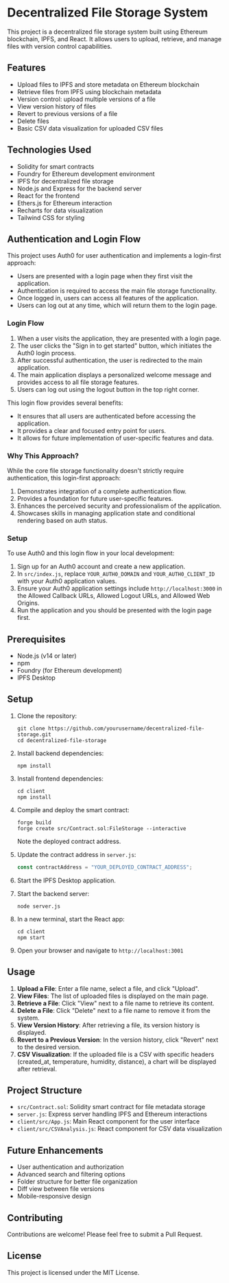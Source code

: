 # Decentralized File Storage System

This project is a decentralized file storage system built using Ethereum blockchain, IPFS, and React. It allows users to upload, retrieve, and manage files with version control capabilities.

## Features

- Upload files to IPFS and store metadata on Ethereum blockchain
- Retrieve files from IPFS using blockchain metadata
- Version control: upload multiple versions of a file
- View version history of files
- Revert to previous versions of a file
- Delete files
- Basic CSV data visualization for uploaded CSV files

## Technologies Used

- Solidity for smart contracts
- Foundry for Ethereum development environment
- IPFS for decentralized file storage
- Node.js and Express for the backend server
- React for the frontend
- Ethers.js for Ethereum interaction
- Recharts for data visualization
- Tailwind CSS for styling

## Authentication and Login Flow

This project uses Auth0 for user authentication and implements a login-first approach:

- Users are presented with a login page when they first visit the application.
- Authentication is required to access the main file storage functionality.
- Once logged in, users can access all features of the application.
- Users can log out at any time, which will return them to the login page.

### Login Flow

1. When a user visits the application, they are presented with a login page.
2. The user clicks the "Sign in to get started" button, which initiates the Auth0 login process.
3. After successful authentication, the user is redirected to the main application.
4. The main application displays a personalized welcome message and provides access to all file storage features.
5. Users can log out using the logout button in the top right corner.

This login flow provides several benefits:

- It ensures that all users are authenticated before accessing the application.
- It provides a clear and focused entry point for users.
- It allows for future implementation of user-specific features and data.

### Why This Approach?

While the core file storage functionality doesn't strictly require authentication, this login-first approach:

1. Demonstrates integration of a complete authentication flow.
2. Provides a foundation for future user-specific features.
3. Enhances the perceived security and professionalism of the application.
4. Showcases skills in managing application state and conditional rendering based on auth status.

### Setup

To use Auth0 and this login flow in your local development:

1. Sign up for an Auth0 account and create a new application.
2. In `src/index.js`, replace `YOUR_AUTH0_DOMAIN` and `YOUR_AUTH0_CLIENT_ID` with your Auth0 application values.
3. Ensure your Auth0 application settings include `http://localhost:3000` in the Allowed Callback URLs, Allowed Logout URLs, and Allowed Web Origins.
4. Run the application and you should be presented with the login page first.

## Prerequisites

- Node.js (v14 or later)
- npm
- Foundry (for Ethereum development)
- IPFS Desktop

## Setup

1. Clone the repository:

   ```
   git clone https://github.com/yourusername/decentralized-file-storage.git
   cd decentralized-file-storage
   ```

2. Install backend dependencies:

   ```
   npm install
   ```

3. Install frontend dependencies:

   ```
   cd client
   npm install
   ```

4. Compile and deploy the smart contract:

   ```
   forge build
   forge create src/Contract.sol:FileStorage --interactive
   ```

   Note the deployed contract address.

5. Update the contract address in `server.js`:

   ```javascript
   const contractAddress = "YOUR_DEPLOYED_CONTRACT_ADDRESS";
   ```

6. Start the IPFS Desktop application.

7. Start the backend server:

   ```
   node server.js
   ```

8. In a new terminal, start the React app:

   ```
   cd client
   npm start
   ```

9. Open your browser and navigate to `http://localhost:3001`

## Usage

1. **Upload a File**: Enter a file name, select a file, and click "Upload".
2. **View Files**: The list of uploaded files is displayed on the main page.
3. **Retrieve a File**: Click "View" next to a file name to retrieve its content.
4. **Delete a File**: Click "Delete" next to a file name to remove it from the system.
5. **View Version History**: After retrieving a file, its version history is displayed.
6. **Revert to a Previous Version**: In the version history, click "Revert" next to the desired version.
7. **CSV Visualization**: If the uploaded file is a CSV with specific headers (created_at, temperature, humidity, distance), a chart will be displayed after retrieval.

## Project Structure

- `src/Contract.sol`: Solidity smart contract for file metadata storage
- `server.js`: Express server handling IPFS and Ethereum interactions
- `client/src/App.js`: Main React component for the user interface
- `client/src/CSVAnalysis.js`: React component for CSV data visualization

## Future Enhancements

- User authentication and authorization
- Advanced search and filtering options
- Folder structure for better file organization
- Diff view between file versions
- Mobile-responsive design

## Contributing

Contributions are welcome! Please feel free to submit a Pull Request.

## License

This project is licensed under the MIT License.
